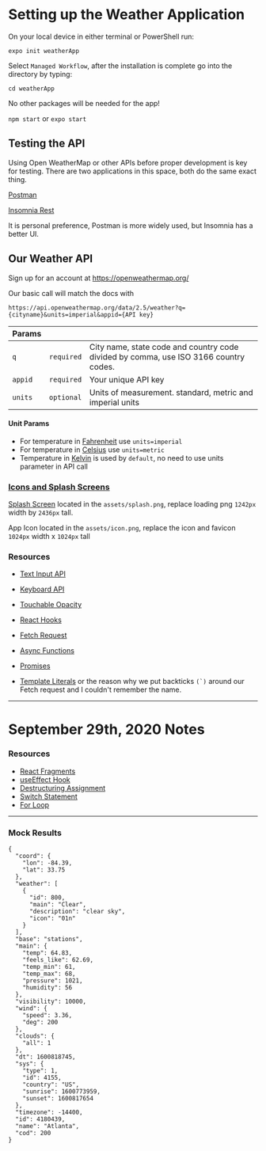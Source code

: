 # Setting up the Weather Application

On your local device in either terminal or PowerShell run:

`expo init weatherApp`

Select `Managed Workflow`, after the installation is complete go into the directory by typing:

`cd weatherApp`

No other packages will be needed for the app!

`npm start` or `expo start`

## Testing the API

Using Open WeatherMap or other APIs before proper development is key for testing. There are two applications in this space, both do the same exact thing.

[Postman](https://www.postman.com/)

[Insomnia Rest](https://insomnia.rest/)

It is personal preference, Postman is more widely used, but Insomnia has a better UI.

## Our Weather API

Sign up for an account at https://openweathermap.org/

Our basic call will match the docs with

`https://api.openweathermap.org/data/2.5/weather?q={cityname}&units=imperial&appid={API key}`


| Params | | |
|---|---|---|
| `q` | `required` | City name, state code and country code divided by comma, use ISO 3166 country codes.
| `appid` |	`required`	| Your unique API key
| `units` | `optional` | Units of measurement. standard, metric and imperial units

#### Unit Params

- For temperature in [Fahrenheit](https://en.wikipedia.org/wiki/Fahrenheit) use `units=imperial`
- For temperature in [Celsius](https://en.wikipedia.org/wiki/Celsius) use `units=metric`
- Temperature in [Kelvin](https://en.wikipedia.org/wiki/Kelvin) is used by `default`, no need to use units parameter in API call

### [Icons and Splash Screens](https://docs.expo.io/tutorial/configuration/)

[Splash Screen](https://docs.expo.io/guides/splash-screens/
) located in the `assets/splash.png`, replace loading png `1242px` width by `2436px` tall.

App Icon located in the `assets/icon.png`, replace the icon and favicon `1024px` width x `1024px` tall


### Resources

- [Text Input API](https://reactnative.dev/docs/textinput)
- [Keyboard API](https://reactnative.dev/docs/keyboard)
- [Touchable Opacity](https://reactnative.dev/docs/touchableopacity#docsNav)
- [React Hooks](https://reactjs.org/docs/hooks-intro.html)

- [Fetch Request](https://developer.mozilla.org/en-US/docs/Web/API/Fetch_API)
- [Async Functions](https://developer.mozilla.org/en-US/docs/Web/JavaScript/Reference/Statements/async_function)
- [Promises](https://developer.mozilla.org/en-US/docs/Web/JavaScript/Reference/Global_Objects/Promise)
- [Template Literals](https://developer.mozilla.org/en-US/docs/Web/JavaScript/Reference/Template_literals) or the reason why we put backticks ```(`)``` around our Fetch request and I couldn't remember the name.


---

# September 29th, 2020 Notes

### Resources
- [React Fragments](https://reactjs.org/docs/fragments.html)
- [useEffect Hook](https://reactjs.org/docs/hooks-reference.html#useeffect)
- [Destructuring Assignment](https://developer.mozilla.org/en-US/docs/Web/JavaScript/Reference/Operators/Destructuring_assignment)
- [Switch Statement](https://developer.mozilla.org/en-US/docs/Web/JavaScript/Reference/Statements/switch)
- [For Loop](https://developer.mozilla.org/en-US/docs/Web/JavaScript/Reference/Statements/for)



---
### Mock Results

```
{
  "coord": {
    "lon": -84.39,
    "lat": 33.75
  },
  "weather": [
    {
      "id": 800,
      "main": "Clear",
      "description": "clear sky",
      "icon": "01n"
    }
  ],
  "base": "stations",
  "main": {
    "temp": 64.83,
    "feels_like": 62.69,
    "temp_min": 61,
    "temp_max": 68,
    "pressure": 1021,
    "humidity": 56
  },
  "visibility": 10000,
  "wind": {
    "speed": 3.36,
    "deg": 200
  },
  "clouds": {
    "all": 1
  },
  "dt": 1600818745,
  "sys": {
    "type": 1,
    "id": 4155,
    "country": "US",
    "sunrise": 1600773959,
    "sunset": 1600817654
  },
  "timezone": -14400,
  "id": 4180439,
  "name": "Atlanta",
  "cod": 200
}
```


